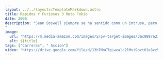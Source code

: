 ```yaml
---
layout: ../../layouts/TemplateMarkdown.astro
title: Rapidos Y Furiosos 3 Reto Tokio
date: 2006
description: "Sean Boswell siempre se ha sentido como un intruso, pero él se define a sí mismo a través de sus victorias como corredor callejero de autos. Su pasatiempo lo vuelve impopular con las autoridades, así que se va a vivir con su padre en Japón.
"
image:
  url: "https://m.media-amazon.com/images/S/pv-target-images/3ac9897e21269600d54eae3873a8d19705a3a0b66ba9ee364e2d64f215c285b2.jpg"
  alt: ${title}
tags: ["Carreras", " Accion"]
video: "https://drive.google.com/file/d/13h7MoCTgLwealc2lMxi9ozt01e8xz5CC/preview"
---
```

